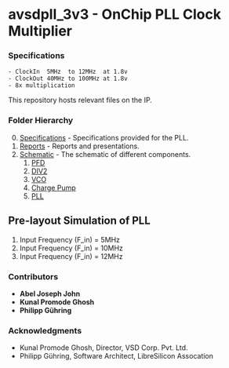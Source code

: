 # avsdpll_3v3 - OnChip PLL Clock Multiplier 

### Specifications
    - ClockIn  5MHz  to 12MHz  at 1.8v
    - ClockOut 40MHz to 100MHz at 1.8v
    - 8x multiplication

This repository hosts relevant files on the IP.

### Folder Hierarchy
00. [Specifications](https://github.com/eddygta17/avsdpll_3v3/tree/master/00.Specifications) - Specifications provided for the PLL.
01. [Reports](https://github.com/eddygta17/avsdpll_3v3/tree/master/01.Reports) - Reports and presentations.
02. [Schematic](https://github.com/eddygta17/avsdpll_3v3/tree/master/02.Schematic) - The schematic of different components.
    1. [PFD](https://github.com/eddygta17/avsdpll_3v3/tree/master/02.Schematic/i.PFD)
    2. [DIV2](https://github.com/eddygta17/avsdpll_3v3/tree/master/02.Schematic/ii.DIV2)
    3. [VCO](https://github.com/eddygta17/avsdpll_3v3/tree/master/02.Schematic/iii.VCO)
    4. [Charge Pump](https://github.com/eddygta17/avsdpll_3v3/tree/master/02.Schematic/iv.ChargePump)
    5. [PLL](https://github.com/eddygta17/avsdpll_3v3/tree/master/02.Schematic/v.PLL)

## Pre-layout Simulation of PLL 
1. Input Frequency (F_in) = 5MHz
2. Input Frequency (F_in) = 10MHz
3. Input Frequency (F_in) = 12MHz

### Contributors
- **Abel Joseph John** 
- **Kunal Promode Ghosh** 
- **Philipp Gühring** 

### Acknowledgments
- Kunal Promode Ghosh, Director, VSD Corp. Pvt. Ltd.
- Philipp Gühring, Software Architect, LibreSilicon Assocation
